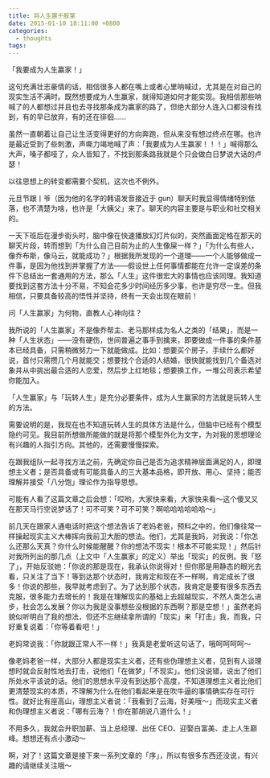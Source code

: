 ```yaml
---
title: 将人生置于股掌
date: 2015-01-10 18:11:00 +0800
categories:
  - thoughts
tags:
---
```

「我要成为人生赢家！」

这句充满壮志豪情的话，相信很多人都在嘴上或者心里呐喊过，尤其是在对自己的现实生活不满时。既然想要成为人生赢家，就得知道如何才能实现。我相信那些呐喊了的人都想过并且也去寻找那条成为赢家的路了，但绝大部分人连入口都没有找到，有的早已放弃，有的还在徘徊……

虽然一直朝着让自己让生活变得更好的方向奔跑，但从来没有想过终点在哪。也许是最近受到了些刺激，声嘶力竭地喊了声：「我要成为人生赢家！！！」喊得那么大声，嗓子都哑了，众人皆知了，不找到那条路我就是个只会做白日梦说大话的卢瑟！

以往思想上的转变都需要个契机，这次也不例外。

元旦节跟丨爷（因为他的名字的韩语发音接近于 gun）聊天时我显得情绪特别低落，也不清楚为啥，也许是「大姨父」来了。聊天的内容主要是与职业和社交相关的。

一天下班后在漫步街头时，脑中像在快速播放幻灯片似的，突然画面定格在那天的聊天片段，转而想到「为什么自己目前为止的人生像屎一样？」「为什么有些人，像乔布斯，像马云，就能成功？」根据我所发现的一个道理——一个人能够做成一件事，是因为他找到并掌握了方法——假设世上任何事情都能在允许一定误差的条件下总结出一套通用的方法，那么「人生」这件很宏大的事情也应该同理。我知道要找到这套方法十分不易，不知会花多少时间经历多少事，也许是穷尽一生。但我相信，只要具备较高的悟性并坚持，终有一天会出现在眼前！

问「人生赢家」为何物，直教人心神向往？

我所说的「人生赢家」不是像乔帮主、老马那样成为名人之类的「结果」，而是一种「人生状态」——没有硬伤，世间普遍之事手到擒来，即要做成一件事的条件基本已经具备，只需稍微努力一下就能做成。比如：想要买个房子，手续什么都好说，首付只需攒几个月就能交；想要找个合适的人结婚，很快就能找到几个备选对象并从中挑出最合适的人恋爱，然后步上红地毯；想要换工作，一堆公司表示希望你能加入。

「人生赢家」与「玩转人生」是充分必要条件，成为人生赢家的方法就是玩转人生的方法。

需要说明的是，我现在也不知道玩转人生的具体方法是什么，但脑中已经有个模型隐约可见。我目前所想做所能做的就是将那个模型外化为文字，为对我的思想理论有兴趣的人指引方向。其他的，还需要慢慢探索。

在跟我组队一起寻找方法之前，先确定你自己是否为追求精神层面满足的人，即理想主义者；是否具备或有可能具备人的三大基本品格，即开放、用心、坚持；能否理解并接受「八分饱」理论作为指导思想。

可能有人看了这篇文章之后会想：「哎哟，大家快来看，大家快来看～这个傻叉又在那天马行空说梦话了！可不可笑？可不可笑？啊哈哈哈哈哈哈～」

前几天在跟家人通电话时把这个想法告诉了老妈老爸，预料之中的，他们像往常一样操起现实主义大棒挥向我前卫大胆的想法。他们，尤其是我妈，对我说：「你怎么还那么天真？你什么时候能醒醒？你的想法不现实！根本不可能实现！」然后针对我所列出的那几点（上文中「人生赢家」的定义）举出「现实」的反例。我「怒了」，开始反驳她：「你说的那是现在，我承认你说得对！但你那是用静态的眼光去看，只关注了当下！等到达那个状态时，我肯定和现在不一样啊，肯定成长了很多！你说的那些，我早就考虑到了。为了达到那个状态，我肯定是要有很多东西去克服，很多能力去增长的！我是在理解现实的基础上去超越现实，不然人类怎么进步，社会怎么发展？你以为我是没事想些没根据的东西啊？那是空想！」虽然老妈貌似听明白了我的想法，但还不忘继续拿所谓的「现实」来「打击」我，而我，只好重复说着：「你等着看吧！」

老妈常说我：「你就跟正常人不一样！」我真是老爱听这句话了，哦呵呵呵呵～

像老妈老爸一样，大部分人都是现实主义者，还有些伪理想主义者，见到有人谈理想时就会反射性地去打击，说他们「在做梦」「不现实」。他们没说错，说出了他们所处水平该说的话。他们的思想水平没有到达那个高度，不知道理想主义者比他们更清楚现实的本质，不理解为什么在他们看起来是在吹牛逼的事情确实存在可行性。就好比有座高山，理想主义者说：「我看到了云海，好美哦～」而现实主义者和伪理想主义者说：「哪有云海？！你在那胡说八道什么！」

不用多久，我就会升职加薪、当上总经理、出任 CEO、迎娶白富美、走上人生巅峰。想想还有点小激动～

啊，对了！这篇文章是接下来一系列文章的「序」，所以有很多东西还没说，有兴趣的请继续关注哦～

